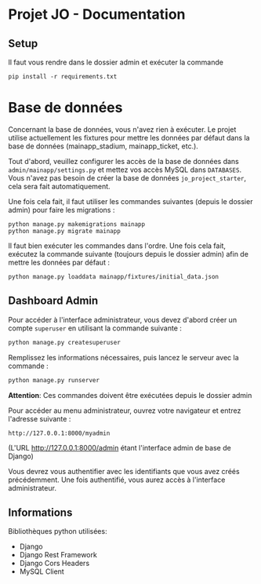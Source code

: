 # Projet JO - Documentation

## Setup
Il faut vous rendre dans le dossier admin et exécuter la commande
```
pip install -r requirements.txt
```

# Base de données
Concernant la base de données, vous n'avez rien à exécuter. Le projet utilise actuellement les fixtures pour mettre les données par défaut dans la base de données (mainapp_stadium, mainapp_ticket, etc.).

Tout d'abord, veuillez configurer les accès de la base de données dans `admin/mainapp/settings.py`
et mettez vos accès MySQL dans `DATABASES`. Vous n'avez pas besoin de créer la base de données `jo_project_starter`,
cela sera fait automatiquement.

Une fois cela fait, il faut utiliser les commandes suivantes (depuis le dossier admin) pour faire les migrations :
```
python manage.py makemigrations mainapp
python manage.py migrate mainapp
```

Il faut bien exécuter les commandes dans l'ordre.
Une fois cela fait, exécutez la commande suivante (toujours depuis le dossier admin) afin de mettre les données par défaut :
```
python manage.py loaddata mainapp/fixtures/initial_data.json
```

## Dashboard Admin

Pour accéder à l'interface administrateur, vous devez d'abord créer un compte `superuser` en utilisant la commande suivante :

```bash
python manage.py createsuperuser
```
Remplissez les informations nécessaires, puis lancez le serveur avec la commande :


```bash
python manage.py runserver
```

**Attention**: Ces commandes doivent être exécutées depuis le dossier admin

Pour accéder au menu administrateur, ouvrez votre navigateur et entrez l'adresse suivante :

```
http://127.0.0.1:8000/myadmin
```
(L'URL http://127.0.0.1:8000/admin étant l'interface admin de base de Django)

Vous devrez vous authentifier avec les identifiants que vous avez créés précédemment. Une fois authentifié, vous aurez accès à l'interface administrateur.

## Informations
Bibliothèques python utilisées:
 - Django
 - Django Rest Framework
 - Django Cors Headers
 - MySQL Client